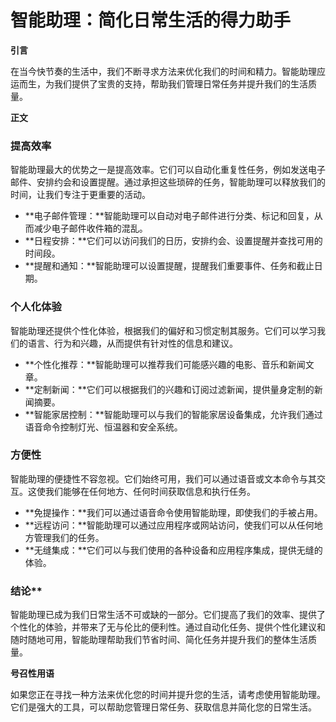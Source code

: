 # 智能助理：简化日常生活的得力助手

**引言**

在当今快节奏的生活中，我们不断寻求方法来优化我们的时间和精力。智能助理应运而生，为我们提供了宝贵的支持，帮助我们管理日常任务并提升我们的生活质量。

**正文**

### 提高效率

智能助理最大的优势之一是提高效率。它们可以自动化重复性任务，例如发送电子邮件、安排约会和设置提醒。通过承担这些琐碎的任务，智能助理可以释放我们的时间，让我们专注于更重要的活动。

- **电子邮件管理：**智能助理可以自动对电子邮件进行分类、标记和回复，从而减少电子邮件收件箱的混乱。
- **日程安排：**它们可以访问我们的日历，安排约会、设置提醒并查找可用的时间段。
- **提醒和通知：**智能助理可以设置提醒，提醒我们重要事件、任务和截止日期。

### 个人化体验

智能助理还提供个性化体验，根据我们的偏好和习惯定制其服务。它们可以学习我们的语言、行为和兴趣，从而提供有针对性的信息和建议。

- **个性化推荐：**智能助理可以推荐我们可能感兴趣的电影、音乐和新闻文章。
- **定制新闻：**它们可以根据我们的兴趣和订阅过滤新闻，提供量身定制的新闻摘要。
- **智能家居控制：**智能助理可以与我们的智能家居设备集成，允许我们通过语音命令控制灯光、恒温器和安全系统。

### 方便性

智能助理的便捷性不容忽视。它们始终可用，我们可以通过语音或文本命令与其交互。这使我们能够在任何地方、任何时间获取信息和执行任务。

- **免提操作：**我们可以通过语音命令使用智能助理，即使我们的手被占用。
- **远程访问：**智能助理可以通过应用程序或网站访问，使我们可以从任何地方管理我们的任务。
- **无缝集成：**它们可以与我们使用的各种设备和应用程序集成，提供无缝的体验。

### 结论**

智能助理已成为我们日常生活不可或缺的一部分。它们提高了我们的效率、提供了个性化的体验，并带来了无与伦比的便利性。通过自动化任务、提供个性化建议和随时随地可用，智能助理帮助我们节省时间、简化任务并提升我们的整体生活质量。

**号召性用语**

如果您正在寻找一种方法来优化您的时间并提升您的生活，请考虑使用智能助理。它们是强大的工具，可以帮助您管理日常任务、获取信息并简化您的日常生活。
